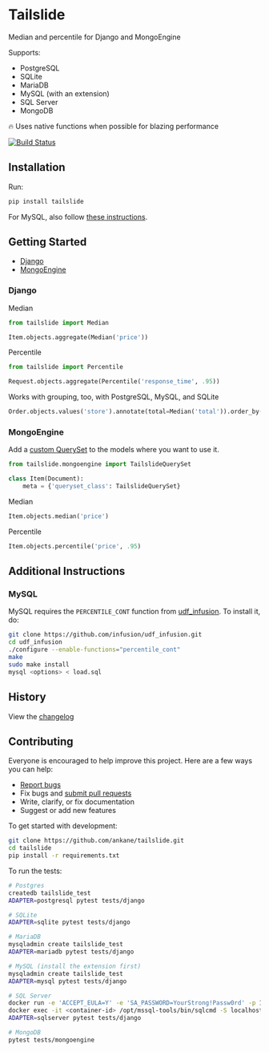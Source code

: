 # Tailslide

Median and percentile for Django and MongoEngine

Supports:

- PostgreSQL
- SQLite
- MariaDB
- MySQL (with an extension)
- SQL Server
- MongoDB

:fire: Uses native functions when possible for blazing performance

[![Build Status](https://github.com/ankane/tailslide/actions/workflows/build.yml/badge.svg)](https://github.com/ankane/tailslide/actions)

## Installation

Run:

```sh
pip install tailslide
```

For MySQL, also follow [these instructions](#additional-instructions).

## Getting Started

- [Django](#django)
- [MongoEngine](#mongoengine)

### Django

Median

```python
from tailslide import Median

Item.objects.aggregate(Median('price'))
```

Percentile

```python
from tailslide import Percentile

Request.objects.aggregate(Percentile('response_time', .95))
```

Works with grouping, too, with PostgreSQL, MySQL, and SQLite

```python
Order.objects.values('store').annotate(total=Median('total')).order_by('store')
```

### MongoEngine

Add a [custom QuerySet](https://docs.mongoengine.org/guide/querying.html#custom-querysets) to the models where you want to use it.

```python
from tailslide.mongoengine import TailslideQuerySet

class Item(Document):
    meta = {'queryset_class': TailslideQuerySet}
```

Median

```python
Item.objects.median('price')
```

Percentile

```python
Item.objects.percentile('price', .95)
```

## Additional Instructions

### MySQL

MySQL requires the `PERCENTILE_CONT` function from [udf_infusion](https://github.com/infusion/udf_infusion). To install it, do:

```sh
git clone https://github.com/infusion/udf_infusion.git
cd udf_infusion
./configure --enable-functions="percentile_cont"
make
sudo make install
mysql <options> < load.sql
```

## History

View the [changelog](https://github.com/ankane/tailslide/blob/master/CHANGELOG.md)

## Contributing

Everyone is encouraged to help improve this project. Here are a few ways you can help:

- [Report bugs](https://github.com/ankane/tailslide/issues)
- Fix bugs and [submit pull requests](https://github.com/ankane/tailslide/pulls)
- Write, clarify, or fix documentation
- Suggest or add new features

To get started with development:

```sh
git clone https://github.com/ankane/tailslide.git
cd tailslide
pip install -r requirements.txt
```

To run the tests:

```sh
# Postgres
createdb tailslide_test
ADAPTER=postgresql pytest tests/django

# SQLite
ADAPTER=sqlite pytest tests/django

# MariaDB
mysqladmin create tailslide_test
ADAPTER=mariadb pytest tests/django

# MySQL (install the extension first)
mysqladmin create tailslide_test
ADAPTER=mysql pytest tests/django

# SQL Server
docker run -e 'ACCEPT_EULA=Y' -e 'SA_PASSWORD=YourStrong!Passw0rd' -p 1433:1433 -d mcr.microsoft.com/mssql/server:2019-latest
docker exec -it <container-id> /opt/mssql-tools/bin/sqlcmd -S localhost -U SA -P YourStrong\!Passw0rd -Q "CREATE DATABASE tailslide_test"
ADAPTER=sqlserver pytest tests/django

# MongoDB
pytest tests/mongoengine
```
